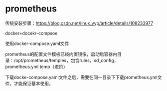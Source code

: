 # prometheus
>
传统安装步骤：https://blog.csdn.net/linux_yyp/article/details/108233977
>
docker+docekr-compsoe 
>
使用docker-compose.yaml文件
>
prometheus的配置文件模板已经内置镜像，启动后容器内目录：/opt/prometheus/temples，包含rules，sd_config，prometheus.yml.temp（进阶）
>
下载docke-compose.yaml文件之后，需要在同一目录下下载prometheus.yml文件，才能保证基本使用。
